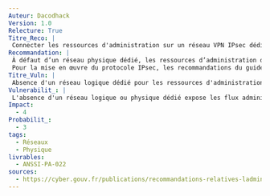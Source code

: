 ```yaml
---
Auteur: Dacodhack
Version: 1.0
Relecture: True
Titre_Reco: |
 Connecter les ressources d'administration sur un réseau VPN IPsec dédié
Recommandation: |
 À défaut d’un réseau physique dédié, les ressources d’administration doivent être déployées sur un réseau logique dédié à cet usage en mettant en œuvre des mécanismes de chiffrement et d’authentification de réseau, à savoir le protocole IPsec. En complément, des mécanismes de segmentation logique (VLAN) et de filtrage réseau sont recommandés pour limiter l’exposition du concentrateur VPN IPsec aux seuls postes d’administration.</br>
 Pour la mise en œuvre du protocole IPsec, les recommandations du guide de l’ANSSI ([Recommandations de sécurité relatives à IPsec pour la protection des flux réseau.](https://cyber.gouv.fr/publications/recommandations-de-securite-relatives-ipsec)) doivent être appliquées.
Titre_Vuln: |
 Absence d'un réseau logique dédié pour les ressources d'administration
Vulnerabilit_: |
 L'absence d'un réseau logique ou physique dédié expose les flux administratifs à des risques d'interception, de détournement ou d'altération par des attaquants. Cela accroît la surface d'attaque et augmente les probabilités de compromission des opérations critiques d'administration.
Impact: 
  - 4
Probabilit_:
  - 3
tags:
  - Réseaux
  - Physique
livrables:
  - ANSSI-PA-022
sources:
  - https://cyber.gouv.fr/publications/recommandations-relatives-ladministration-securisee-des-si
---
```

